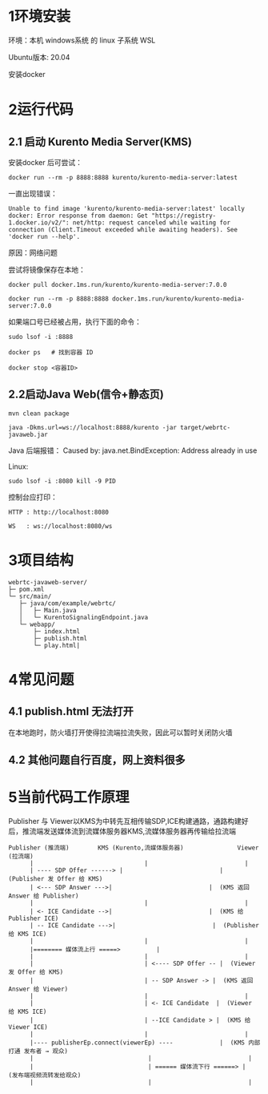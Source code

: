 # 1环境安装
环境：本机 windows系统 的 linux 子系统 WSL

Ubuntu版本: 20.04

安装docker

# 2运行代码
## 2.1 启动 Kurento Media Server(KMS)
安装docker 后可尝试：

```text
docker run --rm -p 8888:8888 kurento/kurento-media-server:latest
```
一直出现错误：
```text
Unable to find image 'kurento/kurento-media-server:latest' locally docker: Error response from daemon: Get "https://registry-1.docker.io/v2/": net/http: request canceled while waiting for connection (Client.Timeout exceeded while awaiting headers). See 'docker run --help'.
```
原因：网络问题

尝试将镜像保存在本地：

```text
docker pull docker.1ms.run/kurento/kurento-media-server:7.0.0

docker run --rm -p 8888:8888 docker.1ms.run/kurento/kurento-media-server:7.0.0
```
如果端口号已经被占用，执行下面的命令：
```text
sudo lsof -i :8888

docker ps   # 找到容器 ID

docker stop <容器ID>
```

## 2.2启动Java Web(信令+静态页)
```text
mvn clean package

java -Dkms.url=ws://localhost:8888/kurento -jar target/webrtc-javaweb.jar
```
Java 后端报错： Caused by: java.net.BindException: Address already in use

Linux: 
```text
sudo lsof -i :8080 kill -9 PID
```
控制台应打印：
```text
HTTP : http://localhost:8080

WS   : ws://localhost:8080/ws
```
# 3项目结构
```text
webrtc-javaweb-server/
├─ pom.xml
└─ src/main/
   ├─ java/com/example/webrtc/
   │   ├─ Main.java
   │   └─ KurentoSignalingEndpoint.java
   └─ webapp/
       ├─ index.html
       ├─ publish.html
       └─ play.html|
```
    
# 4常见问题
## 4.1 publish.html 无法打开
在本地跑时，防火墙打开使得拉流端拉流失败，因此可以暂时关闭防火墙
## 4.2 其他问题自行百度，网上资料很多

# 5当前代码工作原理
Publisher 与 Viewer以KMS为中转先互相传输SDP,ICE构建通路，通路构建好后，推流端发送媒体流到流媒体服务器KMS,流媒体服务器再传输给拉流端
```text
Publisher (推流端)        KMS (Kurento,流媒体服务器)               Viewer (拉流端)
      |                               |                           |
      | ---- SDP Offer ------> |                           |  (Publisher 发 Offer 给 KMS)
      | <--- SDP Answer --->|                           |  (KMS 返回 Answer 给 Publisher)
      |                               |                           |
      | <- ICE Candidate -->|                           |  (KMS 给 Publisher ICE)
      | -- ICE Candidate --->|                           |  (Publisher 给 KMS ICE)
      |                               |                           |
      |======== 媒体流上行 =====>          |
      |                               |                           |
      |                               | <---- SDP Offer -- |  (Viewer 发 Offer 给 KMS)
      |                               | -- SDP Answer -> |  (KMS 返回 Answer 给 Viewer)
      |                               |                           |
      |                               | <- ICE Candidate  |  (Viewer 给 KMS ICE)
      |                               | --ICE Candidate > |  (KMS 给 Viewer ICE)
      |                               |                           |
      |---- publisherEp.connect(viewerEp) ----             |  (KMS 内部打通 发布者 → 观众)
      |                                |                           |
      |                                | ====== 媒体流下行 ======> |  (发布端视频流转发给观众)
      |                                |                           |
```

